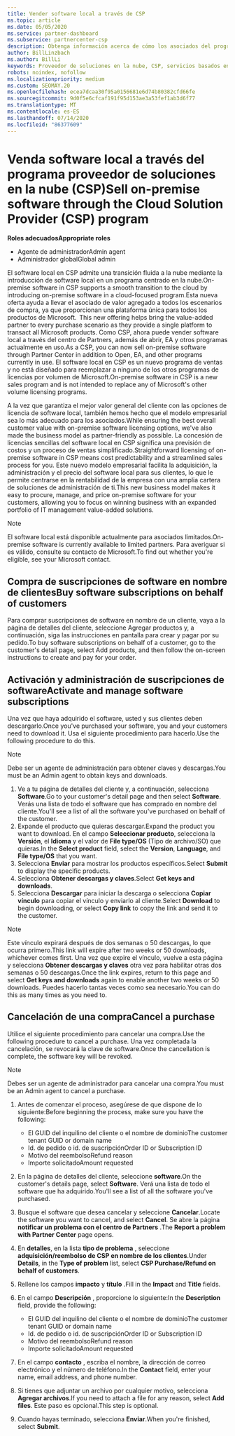 ```yaml
---
title: Vender software local a través de CSP
ms.topic: article
ms.date: 05/05/2020
ms.service: partner-dashboard
ms.subservice: partnercenter-csp
description: Obtenga información acerca de cómo los asociados del programa CSP pueden comprar, administrar, vender y cancelar suscripciones de software locales en nombre de los clientes del centro de Partners.
author: BillLinzbach
ms.author: BillLi
keywords: Proveedor de soluciones en la nube, CSP, servicios basados en la nube, Azure, Office 365, Dynamics, partner de CSP, vender en CSP, partner directo, partner de CSP directo, revendedor de CSP indirecto, CSP directo, CSP indirecto, modelo directo, modelo indirecto, revendedor indirecto, proveedor indirecto, proveedor, distribuidor, programa proveedor de soluciones en la nube
robots: noindex, nofollow
ms.localizationpriority: medium
ms.custom: SEOMAY.20
ms.openlocfilehash: ecea7dcaa30f95a0156681e6d74b80382cfd66fe
ms.sourcegitcommit: 9d0f5e6cfcaf191f95d153ae3a53fef1ab3d6f77
ms.translationtype: MT
ms.contentlocale: es-ES
ms.lasthandoff: 07/14/2020
ms.locfileid: "86377609"
---
```

# <a name="sell-on-premise-software-through-the-cloud-solution-provider-csp-program"></a><span data-ttu-id="b1f72-104">Venda software local a través del programa proveedor de soluciones en la nube (CSP)</span><span class="sxs-lookup"><span data-stu-id="b1f72-104">Sell on-premise software through the Cloud Solution Provider (CSP) program</span></span>

<span data-ttu-id="b1f72-105">**Roles adecuados**</span><span class="sxs-lookup"><span data-stu-id="b1f72-105">**Appropriate roles**</span></span>

- <span data-ttu-id="b1f72-106">Agente de administrador</span><span class="sxs-lookup"><span data-stu-id="b1f72-106">Admin agent</span></span>
- <span data-ttu-id="b1f72-107">Administrador global</span><span class="sxs-lookup"><span data-stu-id="b1f72-107">Global admin</span></span>

<span data-ttu-id="b1f72-108">El software local en CSP admite una transición fluida a la nube mediante la introducción de software local en un programa centrado en la nube.</span><span class="sxs-lookup"><span data-stu-id="b1f72-108">On-premise software in CSP supports a smooth transition to the cloud by introducing on-premise software in a cloud-focused program.</span></span><span data-ttu-id="b1f72-109">Esta nueva oferta ayuda a llevar el asociado de valor agregado a todos los escenarios de compra, ya que proporcionan una plataforma única para todos los productos de Microsoft.</span><span class="sxs-lookup"><span data-stu-id="b1f72-109">  This new offering helps bring the value-added partner to every purchase scenario as they provide a single platform to transact all Microsoft products.</span></span> <span data-ttu-id="b1f72-110">Como CSP, ahora puede vender software local a través del centro de Partners, además de abrir, EA y otros programas actualmente en uso.</span><span class="sxs-lookup"><span data-stu-id="b1f72-110">As a CSP, you can now sell on-premise software through Partner Center in addition to Open, EA, and other programs currently in use.</span></span> <span data-ttu-id="b1f72-111">El software local en CSP es un nuevo programa de ventas y no está diseñado para reemplazar a ninguno de los otros programas de licencias por volumen de Microsoft.</span><span class="sxs-lookup"><span data-stu-id="b1f72-111">On-premise software in CSP is a new sales program and is not intended to replace any of Microsoft's other volume licensing programs.</span></span> 
 
<span data-ttu-id="b1f72-112">A la vez que garantiza el mejor valor general del cliente con las opciones de licencia de software local, también hemos hecho que el modelo empresarial sea lo más adecuado para los asociados.</span><span class="sxs-lookup"><span data-stu-id="b1f72-112">While ensuring the best overall customer value with on-premise software licensing options, we've also made the business model as partner-friendly as possible.</span></span> <span data-ttu-id="b1f72-113">La concesión de licencias sencillas del software local en CSP significa una previsión de costos y un proceso de ventas simplificado.</span><span class="sxs-lookup"><span data-stu-id="b1f72-113">Straightforward licensing of on-premise software in CSP means cost predictability and a streamlined sales process for you.</span></span> <span data-ttu-id="b1f72-114">Este nuevo modelo empresarial facilita la adquisición, la administración y el precio del software local para sus clientes, lo que le permite centrarse en la rentabilidad de la empresa con una amplia cartera de soluciones de administración de ti.</span><span class="sxs-lookup"><span data-stu-id="b1f72-114">This new business model makes it easy to procure, manage, and price on-premise software for your customers, allowing you to focus on winning business with an expanded portfolio of IT management value-added solutions.</span></span> 

>[!NOTE]
><span data-ttu-id="b1f72-115">El software local está disponible actualmente para asociados limitados.</span><span class="sxs-lookup"><span data-stu-id="b1f72-115">On-premise software is currently available to limited partners.</span></span> <span data-ttu-id="b1f72-116">Para averiguar si es válido, consulte su contacto de Microsoft.</span><span class="sxs-lookup"><span data-stu-id="b1f72-116">To find out whether you're eligible, see your Microsoft contact.</span></span> 


## <a name="buy-software-subscriptions-on-behalf-of-customers"></a><span data-ttu-id="b1f72-117">Compra de suscripciones de software en nombre de clientes</span><span class="sxs-lookup"><span data-stu-id="b1f72-117">Buy software subscriptions on behalf of customers</span></span>

<span data-ttu-id="b1f72-118">Para comprar suscripciones de software en nombre de un cliente, vaya a la página de detalles del cliente, seleccione Agregar productos y, a continuación, siga las instrucciones en pantalla para crear y pagar por su pedido.</span><span class="sxs-lookup"><span data-stu-id="b1f72-118">To buy software subscriptions on behalf of a customer, go to the customer's detail page, select Add products, and then follow the on-screen instructions to create and pay for your order.</span></span>

## <a name="activate-and-manage-software-subscriptions"></a><span data-ttu-id="b1f72-119">Activación y administración de suscripciones de software</span><span class="sxs-lookup"><span data-stu-id="b1f72-119">Activate and manage software subscriptions</span></span>

<span data-ttu-id="b1f72-120">Una vez que haya adquirido el software, usted y sus clientes deben descargarlo.</span><span class="sxs-lookup"><span data-stu-id="b1f72-120">Once you've purchased your software, you and your customers need to download it.</span></span> <span data-ttu-id="b1f72-121">Usa el siguiente procedimiento para hacerlo.</span><span class="sxs-lookup"><span data-stu-id="b1f72-121">Use the following procedure to do this.</span></span> 

>[!NOTE]
><span data-ttu-id="b1f72-122">Debe ser un agente de administración para obtener claves y descargas.</span><span class="sxs-lookup"><span data-stu-id="b1f72-122">You must be an Admin agent to obtain keys and downloads.</span></span> 

1. <span data-ttu-id="b1f72-123">Ve a tu página de detalles del cliente y, a continuación, selecciona **Software**.</span><span class="sxs-lookup"><span data-stu-id="b1f72-123">Go to your customer's detail page and then select **Software**.</span></span> <span data-ttu-id="b1f72-124">Verás una lista de todo el software que has comprado en nombre del cliente.</span><span class="sxs-lookup"><span data-stu-id="b1f72-124">You'll see a list of all the software you've purchased on behalf of the customer.</span></span> 
2.  <span data-ttu-id="b1f72-125">Expande el producto que quieras descargar.</span><span class="sxs-lookup"><span data-stu-id="b1f72-125">Expand the product you want to download.</span></span> <span data-ttu-id="b1f72-126">En el campo **Seleccionar producto**, selecciona la **Versión**, el **Idioma** y el valor de **File type/OS** (Tipo de archivo/SO) que quieras.</span><span class="sxs-lookup"><span data-stu-id="b1f72-126">In the **Select product** field, select the **Version**, **Language**, and **File type/OS** that you want.</span></span> 
3.  <span data-ttu-id="b1f72-127">Selecciona **Enviar** para mostrar los productos específicos.</span><span class="sxs-lookup"><span data-stu-id="b1f72-127">Select **Submit** to display the specific products.</span></span> 
4.  <span data-ttu-id="b1f72-128">Selecciona **Obtener descargas y claves**.</span><span class="sxs-lookup"><span data-stu-id="b1f72-128">Select **Get keys and downloads**.</span></span> 
5.  <span data-ttu-id="b1f72-129">Selecciona **Descargar** para iniciar la descarga o selecciona **Copiar vínculo** para copiar el vínculo y enviarlo al cliente.</span><span class="sxs-lookup"><span data-stu-id="b1f72-129">Select **Download** to begin downloading, or select **Copy link** to copy the link and send it to the customer.</span></span> 

>[!NOTE]
><span data-ttu-id="b1f72-130">Este vínculo expirará después de dos semanas o 50 descargas, lo que ocurra primero.</span><span class="sxs-lookup"><span data-stu-id="b1f72-130">This link will expire after two weeks or 50 downloads, whichever comes first.</span></span> <span data-ttu-id="b1f72-131">Una vez que expire el vínculo, vuelve a esta página y selecciona **Obtener descargas y claves** otra vez para habilitar otras dos semanas o 50 descargas.</span><span class="sxs-lookup"><span data-stu-id="b1f72-131">Once the link expires, return to this page and select **Get keys and downloads** again to enable another two weeks or 50 downloads.</span></span> <span data-ttu-id="b1f72-132">Puedes hacerlo tantas veces como sea necesario.</span><span class="sxs-lookup"><span data-stu-id="b1f72-132">You can do this as many times as you need to.</span></span> 


## <a name="cancel-a-purchase"></a><span data-ttu-id="b1f72-133">Cancelación de una compra</span><span class="sxs-lookup"><span data-stu-id="b1f72-133">Cancel a purchase</span></span>
<span data-ttu-id="b1f72-134">Utilice el siguiente procedimiento para cancelar una compra.</span><span class="sxs-lookup"><span data-stu-id="b1f72-134">Use the following procedure to cancel a purchase.</span></span> <span data-ttu-id="b1f72-135">Una vez completada la cancelación, se revocará la clave de software.</span><span class="sxs-lookup"><span data-stu-id="b1f72-135">Once the cancellation is complete, the software key will be revoked.</span></span> 

>[!NOTE]
><span data-ttu-id="b1f72-136">Debes ser un agente de administrador para cancelar una compra.</span><span class="sxs-lookup"><span data-stu-id="b1f72-136">You must be an Admin agent to cancel a purchase.</span></span> 

1.  <span data-ttu-id="b1f72-137">Antes de comenzar el proceso, asegúrese de que dispone de lo siguiente:</span><span class="sxs-lookup"><span data-stu-id="b1f72-137">Before beginning the process, make sure you have the following:</span></span> 
    -   <span data-ttu-id="b1f72-138">El GUID del inquilino del cliente o el nombre de dominio</span><span class="sxs-lookup"><span data-stu-id="b1f72-138">The customer tenant GUID or domain name</span></span>
    -   <span data-ttu-id="b1f72-139">Id. de pedido o id. de suscripción</span><span class="sxs-lookup"><span data-stu-id="b1f72-139">Order ID or Subscription ID</span></span>
    -   <span data-ttu-id="b1f72-140">Motivo del reembolso</span><span class="sxs-lookup"><span data-stu-id="b1f72-140">Refund reason</span></span>
    -   <span data-ttu-id="b1f72-141">Importe solicitado</span><span class="sxs-lookup"><span data-stu-id="b1f72-141">Amount requested</span></span>

2.  <span data-ttu-id="b1f72-142">En la página de detalles del cliente, seleccione **software**.</span><span class="sxs-lookup"><span data-stu-id="b1f72-142">On the customer's details page, select **Software**.</span></span> <span data-ttu-id="b1f72-143">Verá una lista de todo el software que ha adquirido.</span><span class="sxs-lookup"><span data-stu-id="b1f72-143">You'll see a list of all the software you've purchased.</span></span> 

3.  <span data-ttu-id="b1f72-144">Busque el software que desea cancelar y seleccione **Cancelar**.</span><span class="sxs-lookup"><span data-stu-id="b1f72-144">Locate the software you want to cancel, and select **Cancel**.</span></span> <span data-ttu-id="b1f72-145">Se abre la página **notificar un problema con el centro de Partners** .</span><span class="sxs-lookup"><span data-stu-id="b1f72-145">The **Report a problem with Partner Center** page opens.</span></span> 

4.  <span data-ttu-id="b1f72-146">En **detalles**, en la lista **tipo de problema** , seleccione **adquisición/reembolso de CSP en nombre de los clientes**.</span><span class="sxs-lookup"><span data-stu-id="b1f72-146">Under **Details**, in the **Type of problem** list, select **CSP Purchase/Refund on behalf of customers**.</span></span>

5.  <span data-ttu-id="b1f72-147">Rellene los campos **impacto** y **título** .</span><span class="sxs-lookup"><span data-stu-id="b1f72-147">Fill in the **Impact** and **Title** fields.</span></span> 

6.  <span data-ttu-id="b1f72-148">En el campo **Descripción** , proporcione lo siguiente:</span><span class="sxs-lookup"><span data-stu-id="b1f72-148">In the **Description** field, provide the following:</span></span> 
    -   <span data-ttu-id="b1f72-149">El GUID del inquilino del cliente o el nombre de dominio</span><span class="sxs-lookup"><span data-stu-id="b1f72-149">The customer tenant GUID or domain name</span></span>
    -   <span data-ttu-id="b1f72-150">Id. de pedido o id. de suscripción</span><span class="sxs-lookup"><span data-stu-id="b1f72-150">Order ID or Subscription ID</span></span>
    -   <span data-ttu-id="b1f72-151">Motivo del reembolso</span><span class="sxs-lookup"><span data-stu-id="b1f72-151">Refund reason</span></span>
    -   <span data-ttu-id="b1f72-152">Importe solicitado</span><span class="sxs-lookup"><span data-stu-id="b1f72-152">Amount requested</span></span>

7.  <span data-ttu-id="b1f72-153">En el campo **contacto** , escriba el nombre, la dirección de correo electrónico y el número de teléfono.</span><span class="sxs-lookup"><span data-stu-id="b1f72-153">In the **Contact** field, enter your name, email address, and phone number.</span></span> 

8.  <span data-ttu-id="b1f72-154">Si tienes que adjuntar un archivo por cualquier motivo, selecciona **Agregar archivos**.</span><span class="sxs-lookup"><span data-stu-id="b1f72-154">If you need to attach a file for any reason, select **Add files**.</span></span> <span data-ttu-id="b1f72-155">Este paso es opcional.</span><span class="sxs-lookup"><span data-stu-id="b1f72-155">This step is optional.</span></span> 

9.  <span data-ttu-id="b1f72-156">Cuando hayas terminado, selecciona **Enviar**.</span><span class="sxs-lookup"><span data-stu-id="b1f72-156">When you're finished, select **Submit**.</span></span>
